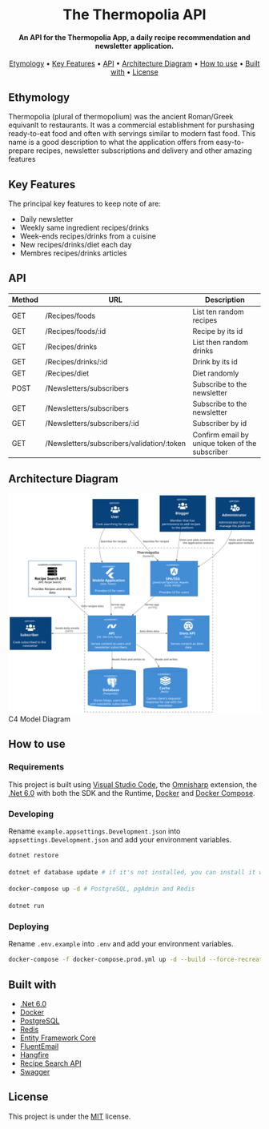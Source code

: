<h1 align="center">The Thermopolia API</h1>

<h4 align="center">An API for the Thermopolia App, a daily recipe recommendation and newsletter application.</h4>

<p align="center">
  <a href="#etymology">Etymology</a> •
  <a href="#key-features">Key Features</a> •
  <a href="#api">API</a> •
  <a href="#architecture-diagram">Architecture Diagram</a> •
  <a href="#how-to-use">How to use</a> •
  <a href="#built-with">Built with</a> •
  <a href="#license">License</a>
</p>

## Ethymology

Thermopolia (plural of thermopolium) was the ancient Roman/Greek equivanlt to restaurants. It was a commercial establishment for purshasing ready-to-eat food and often with servings similar to modern fast food. This name is a good description to what the application offers from easy-to-prepare recipes, newsletter subscriptions and delivery and other amazing features

## Key Features

The principal key features to keep note of are:

- Daily newsletter
- Weekly same ingredient recipes/drinks
- Week-ends recipes/drinks from a cuisine
- New recipes/drinks/diet each day
- Membres recipes/drinks articles

## API

| Method | URL                                        | Description                                     |
| ------ | ------------------------------------------ | ----------------------------------------------- |
| GET    | /Recipes/foods                             | List ten random recipes                         |
| GET    | /Recipes/foods/:id                         | Recipe by its id                                |
| GET    | /Recipes/drinks                            | List then random drinks                         |
| GET    | /Recipes/drinks/:id                        | Drink by its id                                 |
| GET    | /Recipes/diet                              | Diet randomly                                   |
| POST   | /Newsletters/subscribers                   | Subscribe to the newsletter                     |
| GET    | /Newsletters/subscribers                   | Subscribe to the newsletter                     |
| GET    | /Newsletters/subscribers/:id               | Subscriber by id                                |
| GET    | /Newsletters/subscribers/validation/:token | Confirm email by unique token of the subscriber |

## Architecture Diagram

![Thermopolia Architecture](./docs/diagrams/architecture.svg)  
C4 Model Diagram

## How to use

### Requirements

This project is built using [Visual Studio Code](https://code.visualstudio.com/), the [Omnisharp](https://code.visualstudio.com/) extension, the [.Net 6.0](https://code.visualstudio.com/) with both the SDK and the Runtime, [Docker](https://www.docker.com/) and [Docker Compose](https://docs.docker.com/compose/install/).

### Developing
Rename `example.appsettings.Development.json` into `appsettings.Development.json` and add your environment variables.
```bash
dotnet restore

dotnet ef database update # if it's not installed, you can install it with `dotnet tool install --global dotnet-ef`

docker-compose up -d # PostgreSQL, pgAdmin and Redis

dotnet run
```

### Deploying
Rename `.env.example` into `.env` and add your environment variables.
```bash
docker-compose -f docker-compose.prod.yml up -d --build --force-recreate
```

## Built with

- [.Net 6.0](https://dotnet.microsoft.com/en-us/)
- [Docker](https://www.docker.com/)
- [PostgreSQL](https://www.google.com/search?client=firefox-b-d&q=postgresql)
- [Redis](https://redis.io/)
- [Entity Framework Core](https://docs.microsoft.com/en-us/ef/core/)
- [FluentEmail](https://github.com/lukencode/FluentEmail)
- [Hangfire](https://www.hangfire.io/)
- [Recipe Search API](https://developer.edamam.com/edamam-recipe-api)
- [Swagger](https://developer.edamam.com/edamam-recipe-api)

## License

This project is under the [MIT](https://github.com/AmineAML/thermopolia-api/blob/main/LICENSE) license.